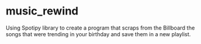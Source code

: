 # music_rewind
Using Spotipy library to create a program that scraps from the Billboard the songs
that were trending in your birthday and save them in a new playlist.
